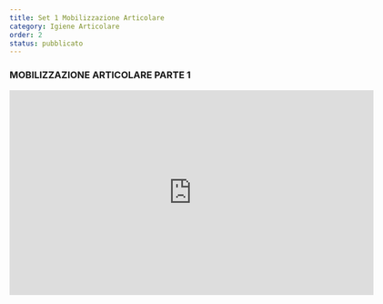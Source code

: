 ```yaml
---
title: Set 1 Mobilizzazione Articolare
category: Igiene Articolare
order: 2
status: pubblicato
---
```



### MOBILIZZAZIONE ARTICOLARE PARTE 1

<iframe src="https://player.vimeo.com/video/375119041" width="640" height="360" frameborder="0" allow="autoplay; fullscreen" allowfullscreen></iframe>

